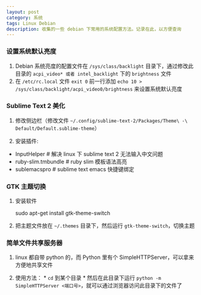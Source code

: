 ```yaml
---
layout: post
category: 系统
tags: Linux Debian
description: 收集的一些 debian 下常用的系统配置方法。记录在此，以方便查询
---
```


### 设置系统默认亮度

  1. Debian 系统亮度的配置文件在 `/sys/class/backlight` 目录下，通过修改此目录的 `acpi_video* 或者 intel_backlight` 下的 `brightness` 文件
  2. 在 `/etc/rc.local` 文件 `exit 0` 前一行添加 `echo 10 > /sys/class/backlight/acpi_video0/brightness` 来设置系统默认亮度

### Sublime Text 2 美化

  1. 修改侧边栏（修改文件 `~/.config/sublime-text-2/Packages/Theme\ -\ Default/Default.sublime-theme`）
  
  2. 安装插件:
   - InputHelper        # 解决 linux 下 sublime text 2 无法输入中文问题
   - ruby-slim.tmbundle        # ruby slim 模板语法高亮
   - sublemacspro       # sublime text emacs 快捷键绑定

### GTK 主题切换

   1. 安装软件

        sudo apt-get install gtk-theme-switch

   2. 把主题文件放在 `~/.themes` 目录下，然后运行 `gtk-theme-switch`，切换主题
   
### 简单文件共享服务器

   1. linux 都自带 python 的，而 Python 里有个 SimpleHTTPServer，可以拿来方便地共享文件

   2. 使用方法：
     * `cd` 到某个目录
     * 然后在此目录下运行 `python -m SimpleHTTPServer <端口号>`，就可以通过浏览器访问此目录下的文件了
